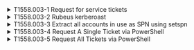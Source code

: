 <details>
<summary>T1558.003-1 Request for service tickets
</summary>
<pre>$ NA </pre>
</details>
<details>
<summary>T1558.003-2 Rubeus kerberoast
</summary>
<pre>$ NA </pre>
</details>
<details>
<summary>T1558.003-3 Extract all accounts in use as SPN using setspn
</summary>
<pre>$ NA </pre>
</details>
<details>
<summary>T1558.003-4 Request A Single Ticket via PowerShell
</summary>
<pre>$ NA </pre>
</details>
<details>
<summary>T1558.003-5 Request All Tickets via PowerShell
</summary>
<pre>$ NA </pre>
</details>

